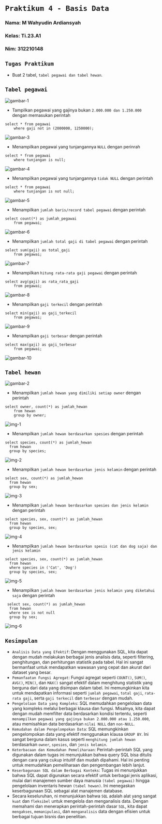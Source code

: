 # `Praktikum 4 - Basis Data`

### Nama: M Wahyudin Ardiansyah
### Kelas: Ti.23.A1
### Nim: 312210148

## `Tugas Praktikum`
- Buat 2 tabel, `tabel pegawai dan tabel hewan`.

## `Tabel pegawai`
![gambar-1](https://i.imgur.com/DT8YKxS.png)

- Tampilkan pegawai yang gajinya bukan `2.000.000 dan 1.250.000` dengan memasukan perintah
```
select * from pegawai
    where gaji not in (2000000, 1250000);
```
![gambar-3](https://i.imgur.com/olcW7vs.png)

- Menampilkan pegawai yang tunjangannya `NULL` dengan perinrah
```
select * from pegawai
    where tunjangan is null;
```
![gambar-4](https://i.imgur.com/kMi3jPZ.png)

- Menampilkan pegawai yang tunjangannya `tidak NULL` dengan perintah
```
select * from pegawai
    where tunjangan is not null;
```
![gambar-5](https://i.imgur.com/O4hQYgX.png)

- Menampilkan `jumlah baris/record tabel pegawai` dengan perintah
```
select count(*) as jumlah_pegawai
    from pegawai;
```
![gambar-6](https://i.imgur.com/tRoAgv8.png)

- Menampilkan `jumlah total gaji di tabel pegawai` dengan perintah
```
select sum(gaji) as total_gaji
    from pegawai;
```
![gambar-7](https://i.imgur.com/k0YvCvb.png)

- Menampilkan `hitung rata-rata gaji pegawai` dengan perintah
```
select avg(gaji) as rata_rata_gaji
    from pegawai;
```
![gambar-8](https://i.imgur.com/KNosAv6.png)

- Menampilkan `gaji terkecil` dengan perintah
```
select min(gaji) as gaji_terkecil
    from pegawai;
```
![gambar-9](https://i.imgur.com/WnX0DW5.png)

- Menampilkan `gaji terbesar` dengan perintah
```
select max(gaji) as gaji_terbesar
    from pegawai;
```
![gambar-10](https://i.imgur.com/rdYmGiz.png)

## `Tabel hewan`
![gambar-2](https://i.imgur.com/8PPB4Mw.png)

- Menampilkan `jumlah hewan yang dimiliki setiap owner` dengan perintah
```
select owner, count(*) as jumlah_hewan
    from hewan
    group by owner;
```
![img-1](https://i.imgur.com/Rl3SCQM.png)

- Menampilkan `jumlah hewan berdasarkan spesies` dengan perintah
```
select species, count(*) as jumlah_hewan
  from hewan
  group by species;
```
![img-2](https://i.imgur.com/w1mJFro.png)

- Menampilkan `jumlah hewan berdasarkan jenis kelamin` dengan perintah
```
select sex, count(*) as jumlah_hewan
  from hewan
  group by sex;
```
![img-3](https://i.imgur.com/UleVmqi.png)

- Menampilkan `jumlah hewan berdasarkan spesies dan jenis kelamin` dengan perintah
```
select species, sex, count(*) as jumlah_hewan
  from hewan
  group by species, sex;
```
![img-4](https://i.imgur.com/TEwbp3i.png)

- Menampilkan `jumlah hewan berdasarkan spesis (cat dan dog saja) dan jenis kelamin`
```
select species, sex, count(*) as jumlah_hewan
  from hewan
  where species in ('Cat', 'Dog')
  group by species, sex;
```
![img-5](https://i.imgur.com/HNZovNK.png)

- Menampilkan `jumlah hewan berdasarkan jenis kelamin yang diketahui saja` dengan perintah
```
 select sex, count(*) as jumlah_hewan
  from hewan
  where sex is not null
  group by sex;
```
![img-6](https://i.imgur.com/q4eq0RB.png)

## `Kesimpulan`
- `Analisis Data yang Efektif`: Dengan menggunakan SQL, kita dapat dengan mudah melakukan berbagai jenis analisis data, seperti filtering, penghitungan, dan perhitungan statistik pada tabel. Hal ini sangat bermanfaat untuk mendapatkan wawasan yang cepat dan akurat dari dataset yang besar.
- `Pemanfaatan Fungsi Agregat`: Fungsi agregat seperti `COUNT()`, `SUM()`, `AVG()`, `MIN()`, dan `MAX()` sangat efektif dalam menghitung statistik yang berguna dari data yang disimpan dalam tabel. Ini memungkinkan kita untuk mendapatkan informasi seperti `jumlah pegawai`, `total gaji`, `rata-rata gaji`, serta `gaji terkecil` dan `terbesar` dengan mudah.
- `Pengelolaan Data yang Kompleks`: SQL memudahkan pengelolaan data yang kompleks melalui berbagai klausa dan fungsi. Misalnya, kita dapat dengan mudah memfilter data berdasarkan kondisi tertentu, seperti `menampilkan pegawai yang gajinya bukan 2.000.000 atau 1.250.000`, atau memisahkan data berdasarkan `nilai NULL` dan `non-NULL`.
- `Kemudahan dalam Pengelompokan Data`: SQL memungkinkan pengelompokan data yang efektif menggunakan klausa `GROUP BY`. Ini sangat berguna dalam kasus seperti `menghitung jumlah hewan` berdasarkan `owner`, `spesies`, dan `jenis kelamin`.
- `Keterbacaan dan Kemudahan Pemeliharaan`: Perintah-perintah SQL yang digunakan dalam tugas ini menunjukkan bahwa query SQL bisa ditulis dengan cara yang cukup intuitif dan mudah dipahami. Hal ini penting untuk memudahkan pemeliharaan dan pengembangan lebih lanjut.
- `Keserbagunaan SQL dalam Berbagai Konteks`: Tugas ini menunjukkan bahwa SQL dapat digunakan secara efektif untuk berbagai jenis aplikasi, mulai dari manajemen sumber daya manusia `(tabel pegawai)` hingga pengelolaan inventaris hewan `(tabel hewan)`. Ini menegaskan keserbagunaan SQL sebagai alat manajemen database.
- Secara keseluruhan, ni menunjukkan bahwa `SQL` adalah alat yang sangat `kuat` dan `fleksibel` untuk mengelola dan menganalisis data. Dengan memahami dan menerapkan perintah-perintah dasar `SQL`, kita dapat `mengakses`, `memanipulasi`, dan `menganalisis` data dengan efisien untuk berbagai tujuan bisnis dan penelitian.
